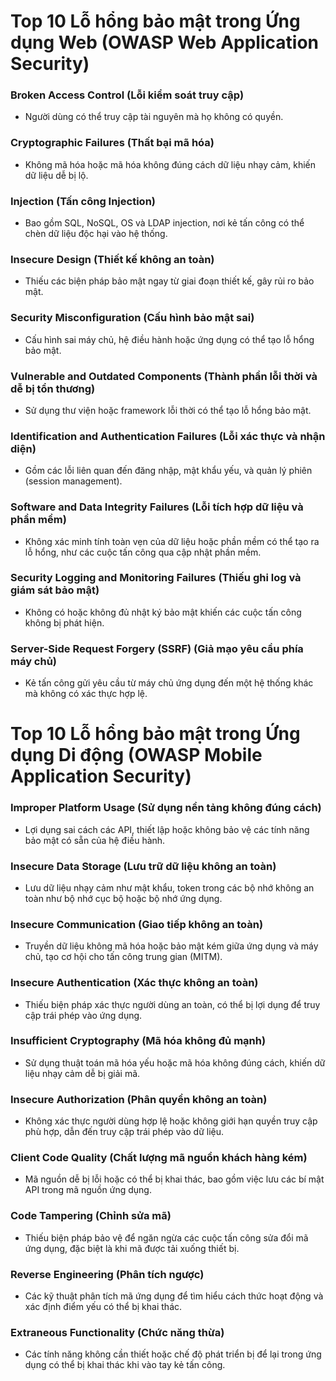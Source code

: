 # Top 10 Lỗ hổng bảo mật trong Ứng dụng Web (OWASP Web Application Security)
### Broken Access Control (Lỗi kiểm soát truy cập)
- Người dùng có thể truy cập tài nguyên mà họ không có quyền.
  
### Cryptographic Failures (Thất bại mã hóa)
- Không mã hóa hoặc mã hóa không đúng cách dữ liệu nhạy cảm, khiến dữ liệu dễ bị lộ.
  
### Injection (Tấn công Injection)
- Bao gồm SQL, NoSQL, OS và LDAP injection, nơi kẻ tấn công có thể chèn dữ liệu độc hại vào hệ thống.

### Insecure Design (Thiết kế không an toàn)
- Thiếu các biện pháp bảo mật ngay từ giai đoạn thiết kế, gây rủi ro bảo mật.

### Security Misconfiguration (Cấu hình bảo mật sai)
- Cấu hình sai máy chủ, hệ điều hành hoặc ứng dụng có thể tạo lỗ hổng bảo mật.

### Vulnerable and Outdated Components (Thành phần lỗi thời và dễ bị tổn thương)
- Sử dụng thư viện hoặc framework lỗi thời có thể tạo lỗ hổng bảo mật.

### Identification and Authentication Failures (Lỗi xác thực và nhận diện)
- Gồm các lỗi liên quan đến đăng nhập, mật khẩu yếu, và quản lý phiên (session management).

### Software and Data Integrity Failures (Lỗi tích hợp dữ liệu và phần mềm)
- Không xác minh tính toàn vẹn của dữ liệu hoặc phần mềm có thể tạo ra lỗ hổng, như các cuộc tấn công qua cập nhật phần mềm.

### Security Logging and Monitoring Failures (Thiếu ghi log và giám sát bảo mật)
- Không có hoặc không đủ nhật ký bảo mật khiến các cuộc tấn công không bị phát hiện.

### Server-Side Request Forgery (SSRF) (Giả mạo yêu cầu phía máy chủ)
- Kẻ tấn công gửi yêu cầu từ máy chủ ứng dụng đến một hệ thống khác mà không có xác thực hợp lệ.

# Top 10 Lỗ hổng bảo mật trong Ứng dụng Di động (OWASP Mobile Application Security)
### Improper Platform Usage (Sử dụng nền tảng không đúng cách)
- Lợi dụng sai cách các API, thiết lập hoặc không bảo vệ các tính năng bảo mật có sẵn của hệ điều hành.

### Insecure Data Storage (Lưu trữ dữ liệu không an toàn)
- Lưu dữ liệu nhạy cảm như mật khẩu, token trong các bộ nhớ không an toàn như bộ nhớ cục bộ hoặc bộ nhớ ứng dụng.

### Insecure Communication (Giao tiếp không an toàn)
- Truyền dữ liệu không mã hóa hoặc bảo mật kém giữa ứng dụng và máy chủ, tạo cơ hội cho tấn công trung gian (MITM).

### Insecure Authentication (Xác thực không an toàn)
- Thiếu biện pháp xác thực người dùng an toàn, có thể bị lợi dụng để truy cập trái phép vào ứng dụng.

### Insufficient Cryptography (Mã hóa không đủ mạnh)
- Sử dụng thuật toán mã hóa yếu hoặc mã hóa không đúng cách, khiến dữ liệu nhạy cảm dễ bị giải mã.

### Insecure Authorization (Phân quyền không an toàn)
- Không xác thực người dùng hợp lệ hoặc không giới hạn quyền truy cập phù hợp, dẫn đến truy cập trái phép vào dữ liệu.

### Client Code Quality (Chất lượng mã nguồn khách hàng kém)
- Mã nguồn dễ bị lỗi hoặc có thể bị khai thác, bao gồm việc lưu các bí mật API trong mã nguồn ứng dụng.

### Code Tampering (Chỉnh sửa mã)
- Thiếu biện pháp bảo vệ để ngăn ngừa các cuộc tấn công sửa đổi mã ứng dụng, đặc biệt là khi mã được tải xuống thiết bị.

### Reverse Engineering (Phân tích ngược)
- Các kỹ thuật phân tích mã ứng dụng để tìm hiểu cách thức hoạt động và xác định điểm yếu có thể bị khai thác.

### Extraneous Functionality (Chức năng thừa)
- Các tính năng không cần thiết hoặc chế độ phát triển bị để lại trong ứng dụng có thể bị khai thác khi vào tay kẻ tấn công.
